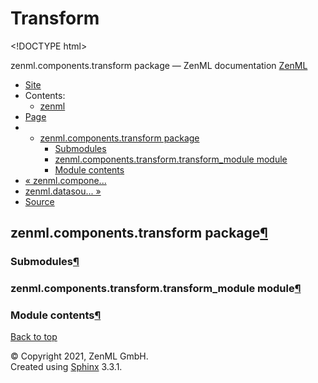 # Transform

&lt;!DOCTYPE html&gt;

zenml.components.transform package — ZenML documentation  [ZenML](https://github.com/zenml-io/zenml/tree/456ef8120b4ca9aae8f8fca6e88c08f3cdf35c91/docs/sphinx_docs/_build/html/index.html)

*  [Site](https://github.com/zenml-io/zenml/tree/456ef8120b4ca9aae8f8fca6e88c08f3cdf35c91/docs/sphinx_docs/_build/html/index.html)
  * Contents:
    * [zenml](https://github.com/zenml-io/zenml/tree/456ef8120b4ca9aae8f8fca6e88c08f3cdf35c91/docs/sphinx_docs/_build/html/modules.html)
*  [Page](zenml.components.transform.md)
  * * [zenml.components.transform package](zenml.components.transform.md)
      * [Submodules](zenml.components.transform.md#submodules)
      * [zenml.components.transform.transform\_module module](zenml.components.transform.md#zenml-components-transform-transform-module-module)
      * [Module contents](zenml.components.transform.md#module-contents)
* [ « zenml.compone...](zenml.components.trainer.md)
* [ zenml.datasou... »](../zenml.datasources.md)
*  [Source](https://github.com/zenml-io/zenml/tree/456ef8120b4ca9aae8f8fca6e88c08f3cdf35c91/docs/sphinx_docs/_build/html/_sources/zenml.components.transform.rst.txt)

## zenml.components.transform package[¶](zenml.components.transform.md#zenml-components-transform-package)

### Submodules[¶](zenml.components.transform.md#submodules)

### zenml.components.transform.transform\_module module[¶](zenml.components.transform.md#zenml-components-transform-transform-module-module)

### Module contents[¶](zenml.components.transform.md#module-contents)

 [Back to top](zenml.components.transform.md)

 © Copyright 2021, ZenML GmbH.  
 Created using [Sphinx](http://sphinx-doc.org/) 3.3.1.  


